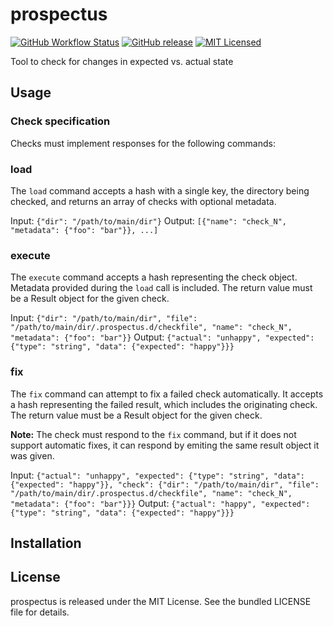 prospectus
=========

[![GitHub Workflow Status](https://img.shields.io/actions/github/workflow/status/akerl/prospectus/build.yml?branch=main)](https://github.com/akerl/prospectus/actions)
[![GitHub release](https://img.shields.io/github/release/akerl/prospectus.svg)](https://github.com/akerl/prospectus/releases)
[![MIT Licensed](https://img.shields.io/badge/license-MIT-green.svg)](https://tldrlegal.com/license/mit-license)

Tool to check for changes in expected vs. actual state

## Usage

### Check specification

Checks must implement responses for the following commands:

### load

The `load` command accepts a hash with a single key, the directory being checked, and returns an array of checks with optional metadata.

Input: `{"dir": "/path/to/main/dir"}`
Output: `[{"name": "check_N", "metadata": {"foo": "bar"}}, ...]`

### execute

The `execute` command accepts a hash representing the check object. Metadata provided during the `load` call is included. The return value must be a Result object for the given check.

Input: `{"dir": "/path/to/main/dir", "file": "/path/to/main/dir/.prospectus.d/checkfile", "name": "check_N", "metadata": {"foo": "bar"}}`
Output: `{"actual": "unhappy", "expected": {"type": "string", "data": {"expected": "happy"}}}`

### fix

The `fix` command can attempt to fix a failed check automatically. It accepts a hash representing the failed result, which includes the originating check. The return value must be a Result object for the given check.

**Note:** The check must respond to the `fix` command, but if it does not support automatic fixes, it can respond by emiting the same result object it was given.

Input: `{"actual": "unhappy", "expected": {"type": "string", "data": {"expected": "happy"}}, "check": {"dir": "/path/to/main/dir", "file": "/path/to/main/dir/.prospectus.d/checkfile", "name": "check_N", "metadata": {"foo": "bar"}}}`
Output: `{"actual": "happy", "expected": {"type": "string", "data": {"expected": "happy"}}}`

## Installation

## License

prospectus is released under the MIT License. See the bundled LICENSE file for details.
